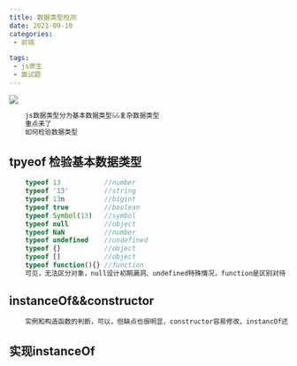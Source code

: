 ```yaml
---
title: 数据类型检测
date: 2021-09-10
categories:
 - 前端

tags:
 - js原生
 - 面试题
---
```

![](https://cdn.jsdelivr.net/gh/levidc/blogImg/img/5.jpg)

<!-- more -->

```js
    js数据类型分为基本数据类型&&复杂数据类型
    重点来了
    如何检验数据类型
```

## tpyeof 检验基本数据类型
```js
    typeof 13           //number     
    typeof '13'         //string
    typeof 13n          //bigint
    typeof true         //boolean
    typeof Symbol(13)   //symbol
    typeof null         //object
    typeof NaN          //number
    typeof undefined    //undefined
    typeof {}           //object
    typeof []           //object
    typeof function(){} //function
    可见，无法区分对象，null设计初期漏洞、undefined特殊情况，function是区别对待
```

## instanceOf&&constructor
```js
    实例和构造函数的判断，可以，但缺点也很明显，constructor容易修改，instancOf还是无法区分Object类型
```


## 实现instanceOf
